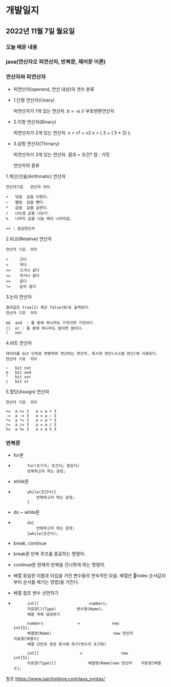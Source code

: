 # 개발일지
## 2022년 11월 7일 월요일
### 오늘 배운 내용
### java(연산자오 피연산자, 반복문, 제어문 이론)
    
    
### 연산자와 피연산자

- 피연산자(operand, 연산 대상)의 갯수 분류
- 1.단항 연산자(Unary)

  피연산자가 1개 있는 연산자.
  b = -a // 부호변환연산자
  
- 2.이항 연산자(Binary)

  피연산자가 2개 있는 연산자.
  v = v1 + v2
  x = ( 3 + ( 5 * 2) );
  
- 3.삼항 연산자(Thrnary)

  피연산자가 3개 있는 연산자.
  결과 = 조건? 참 : 거짓
  
  연산자의 종류

1.계산/산술(Arithmatic) 연산자

	연산자기호	연산자	의미
	
	+	덧셈	값을 더한다.
	–	뺄셈	값을 뺀다.
	*	곱셈	값을 곱한다.
	/	나눗셈	값을 나눈다.
	%	나머지	값을 나눌 때의 나머지값.
	
	++ : 증감연산자
	
2.비교(Relative) 연산자

	연산자 기호	의미
	
	>	  크다
	<	  작다
	>=	  크거나 같다
	<=	  작거나 같다
	==	  같다
	!=	  같지 않다
	
3.논리 연산자

	결과값은 true(1) 혹은 false(0)로 출력된다.
	연산자 기호	의미
	
	&&	and  : 둘 중에 하나라도 거짓이면 거짓이다
	||	or : 둘 중에 하나라도 참이면 참이다.
	!	not
	
4.비트 연산자

	데이터를 bit 단위로 변환하여 연산하는 연산자. 특수한 연산(시스템 연산)에 사용된다.
	연산자 기호	의미
	
	~	bit not
	&	bit and
	^	bit xor
	|	bit or
	
5.할당(Assign) 연산자

	연산자 기호	의미
	
	+=	a += 3   a = a + 3
	-=	a -= 3   a = a – 3
	*=	a *= 3   a = a * 3
	/=	a /= 3   a = a / 3
	%=	a %= 3   a = a % 3
	
### 반복문

- for문

-			for(초기식; 조건식; 증감식)
			반복하고자 하는 문장;

- while문

-			while(조건식){
        		반복하고자 하는 문장;
			}	
- do ~ while문

-			do{
        		반복하고자 하는 문장;
			}while(조건식);

- break, continue

- break문
  반복 루프를 종료하는 명령어.

- continue문
  현재의 반복을 건너뛰게 하는 명령어.

- 배열
  동일한 이름과 타입을 가진 변수들의 연속적인 모음. 배열은 Index 순서값(0부터 순서를 매기는 방법)을 가진다.


- 배열 참조 변수 선언하기

-			int[]                      numbers;
			자료형[](Type)         변수명(Name);
			배열 객체 생성하기

 			numbers               =              new                  int[5];
			배열명(Name)                           new 연산자              자료형[배열수]
			배열 선언과 생성 동시에 하기(변수의 초기화)

			int[]                  =                 new                       int[5];
			자료형(Type)[]              배열명(Name)new 연산자    자료형[배열수];


참조 https://www.saichoiblog.com/java_syntax/
